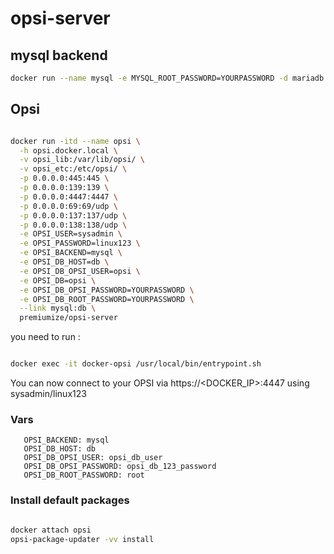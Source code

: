 # opsi-server

## mysql backend
```bash
docker run --name mysql -e MYSQL_ROOT_PASSWORD=YOURPASSWORD -d mariadb:latest
```


## Opsi

```bash

docker run -itd --name opsi \
  -h opsi.docker.local \
  -v opsi_lib:/var/lib/opsi/ \
  -v opsi_etc:/etc/opsi/ \
  -p 0.0.0.0:445:445 \
  -p 0.0.0.0:139:139 \
  -p 0.0.0.0:4447:4447 \
  -p 0.0.0.0:69:69/udp \
  -p 0.0.0.0:137:137/udp \
  -p 0.0.0.0:138:138/udp \
  -e OPSI_USER=sysadmin \
  -e OPSI_PASSWORD=linux123 \
  -e OPSI_BACKEND=mysql \
  -e OPSI_DB_HOST=db \
  -e OPSI_DB_OPSI_USER=opsi \
  -e OPSI_DB=opsi \
  -e OPSI_DB_OPSI_PASSWORD=YOURPASSWORD \
  -e OPSI_DB_ROOT_PASSWORD=YOURPASSWORD \
  --link mysql:db \
  premiumize/opsi-server

```

you need to run :

```bash

docker exec -it docker-opsi /usr/local/bin/entrypoint.sh

```

You can now connect to your OPSI via https://<DOCKER_IP>:4447 using sysadmin/linux123


### Vars

       OPSI_BACKEND: mysql
       OPSI_DB_HOST: db
       OPSI_DB_OPSI_USER: opsi_db_user
       OPSI_DB_OPSI_PASSWORD: opsi_db_123_password
       OPSI_DB_ROOT_PASSWORD: root
       
       
### Install default packages

```bash

docker attach opsi
opsi-package-updater -vv install

```

       
              
